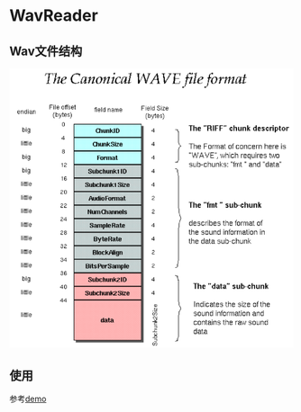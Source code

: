 # WavReader

## Wav文件结构

![结构](./image/wavformat.png)

## 使用

参考[demo](./src/main/java/luoye/Demo.java)